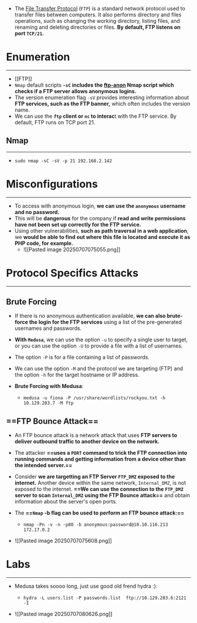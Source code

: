 - The [File Transfer Protocol](https://en.wikipedia.org/wiki/File_Transfer_Protocol) (`FTP`) is a standard network protocol used to transfer files between computers. It also performs directory and files operations, such as changing the working directory, listing files, and renaming and deleting directories or files. **By default, FTP listens on port `TCP/21`.**

# Enumeration
---
- [[FTP]]
- `Nmap` default scripts **`-sC` includes the [ftp-anon](https://nmap.org/nsedoc/scripts/ftp-anon.html) Nmap script which checks if a FTP server allows anonymous logins.**
- The version enumeration flag `-sV` provides interesting information about **FTP services, such as the FTP banner,** which often includes the version name.
- We can use the **`ftp` client or `nc` to interac**t with the FTP service. By default, FTP runs on TCP port 21.


## Nmap
---
- `sudo nmap -sC -sV -p 21 192.168.2.142`

# Misconfigurations
---
- To access with anonymous login, **we can use the `anonymous` username and no password.**
- This will be **dangerous** for the company if **read and write permissions have not been set up correctly for the FTP service.**
- Using other vulnerabilities, **such as path traversal in a web application**, we **would be able to find out where this file is located and execute it as PHP code, for example.**
	- ![[Pasted image 20250707075055.png]]

# Protocol Specifics Attacks
---
## Brute Forcing
- If there is no anonymous authentication available, **we can also brute-force the login for the FTP services** using a list of the pre-generated usernames and passwords.
- **With `Medusa`**, we can use the option `-u` to specify a single user to target, or you can use the option `-U` to provide a file with a list of usernames. 
- The option `-P` is for a file containing a list of passwords. 
- We can use the option `-M` and the protocol we are targeting (FTP) and the option `-h` for the target hostname or IP address.

- **Brute Forcing with Medusa**:
	- `medusa -u fiona -P /usr/share/wordlists/rockyou.txt -h 10.129.203.7 -M ftp `

## ==FTP Bounce Attack==
- An FTP bounce attack is a network attack that uses **FTP servers to deliver outbound traffic to another device on the network.**
- The attacker **==uses a `PORT` command to trick the FTP connection into running commands and getting information from a device other than the intended server.==**
- Consider **we are targetting an FTP Server `FTP_DMZ` exposed to the internet.** Another device within the same network, `Internal_DMZ`, is not exposed to the internet. **==We can use the connection to the `FTP_DMZ` server to scan `Internal_DMZ` using the FTP Bounce attack==** and obtain information about the server's open ports.

- The **==`Nmap` -b flag can be used to perform an FTP bounce attack:==**
	- `nmap -Pn -v -n -p80 -b anonymous:password@10.10.110.213 172.17.0.2`
- ![[Pasted image 20250707075608.png]]

# Labs
---
- Medusa takes soooo long, just use good old frend hydra :):
	- `hydra -L users.list -P passwords.list  ftp://10.129.203.6:2121 -I`

- ![[Pasted image 20250707080626.png]]